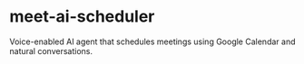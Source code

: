# meet-ai-scheduler
Voice-enabled AI agent that schedules meetings using Google Calendar and natural conversations.
